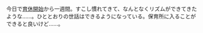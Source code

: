 今日で[育休開始][2018-08-01]から一週間。すこし慣れてきて、なんとなくリズムができてきたような……。ひととおりの世話はできるようになっている。保育所に入ることができると良いけど……。

[2018-08-01]: https://blog.bouzuya.net/2018/08/01/
